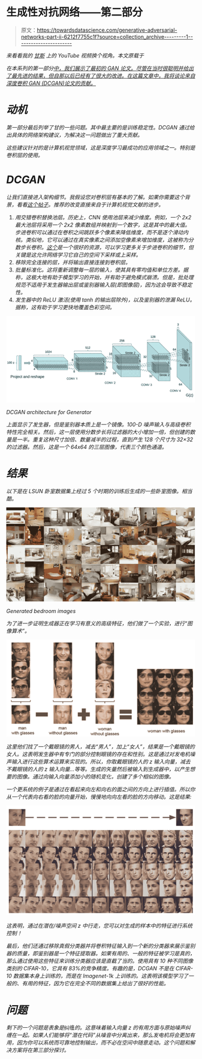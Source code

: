 # 生成性对抗网络——第二部分

> 原文：<https://towardsdatascience.com/generative-adversarial-networks-part-ii-6212f7755c1f?source=collection_archive---------1----------------------->

*来看看我的* [*甘斯*](https://www.youtube.com/watch?v=3z8VSpBL6Vg&list=PLSgGvve8UweFoMyAEFlFiE--JtWect5-T) *上的 YouTube 视频换个视角。本文原载于*[](https://blog.zakjost.com/post/gans_overview_2/)

*在本系列的第一部分[中，我们展示了最初的 GAN 论文。尽管在当时很聪明并给出了最先进的结果，但自那以后已经有了很大的改进。在这篇文章中，我将谈论来自](https://medium.com/@zjost85/overview-of-gans-generative-adversarial-networks-part-i-ac78ec775e31)[深度卷积 GAN (DCGAN)论文的贡献。](https://arxiv.org/abs/1511.06434)*

# *动机*

*第一部分最后列举了甘的一些问题。其中最主要的是训练稳定性。DCGAN 通过给出具体的网络架构建议，为解决这一问题做出了重大贡献。*

*这些建议针对的是计算机视觉领域，这是深度学习最成功的应用领域之一。特别是卷积层的使用。*

# *DCGAN*

*让我们直接进入架构细节。我假设您对卷积层有基本的了解。如果你需要这个背景，看看[这个帖子](https://adeshpande3.github.io/A-Beginner%27s-Guide-To-Understanding-Convolutional-Neural-Networks-Part-2/)。推荐的改变直接来自于计算机视觉文献的进步。*

1.  *用交错卷积替换池层。历史上，CNN 使用池层来减少维度。例如，一个 2x2 最大池层将采用一个 2x2 像素数组并映射到一个数字，这是其中的最大值。步进卷积可以通过在卷积之间跳跃多个像素来降低维度，而不是逐个滑动内核。类似地，它可以通过在真实像素之间添加空像素来增加维度，这被称为分数步长卷积。[这个](https://arxiv.org/abs/1603.07285)是一个很好的资源，可以学习更多关于步进卷积的细节，但关键是这允许网络学习它自己的空间下采样或上采样。*
2.  *移除完全连接的层，并将输出直接连接到卷积层。*
3.  *批量标准化。这将重新调整每一层的输入，使其具有零均值和单位方差。据称，这极大地有助于模型学习的开始，并有助于避免模式崩溃。但是，批处理规范不适用于发生器输出层或鉴别器输入层(即图像层)，因为这会导致不稳定性。*
4.  *发生器中的 ReLU 激活(使用 tanh 的输出层除外)，以及鉴别器的泄漏 ReLU。据称，这有助于学习更快地覆盖色彩空间。*

*![](img/4ce493267713189cf8b046f6db5943d7.png)*

*DCGAN architecture for Generator*

*上面显示了发生器，但是鉴别器本质上是一个镜像。100-D 噪声输入与高级卷积特性完全相关。然后，这一层使用分数步长将过滤器的大小增加一倍，但创建的数量是一半。重复这种尺寸加倍、数量减半的过程，直到产生 128 个尺寸为 32×32 的过滤器。然后，这是一个 64x64 的三层图像，代表三个颜色通道。*

# *结果*

*以下是在 LSUN 卧室数据集上经过 5 个时期的训练后生成的一些卧室图像。相当酷。*

*![](img/2db81c9b6266a70c8a765ad642a99c19.png)*

*Generated bedroom images*

*为了进一步证明生成器正在学习有意义的高级特征，他们做了一个实验，进行“图像算术”。*

*![](img/416b9f0674bb74686669841c6249cb3c.png)*

*这里他们找了一个戴眼镜的男人，减去“男人”，加上“女人”，结果是一个戴眼镜的女人。这表明发生器中有专门的部分控制眼镜的存在和性别。这是通过对发电机噪声输入进行这些算术运算来实现的。所以，你取戴眼镜的人的 z 输入向量，减去不戴眼镜的人的 z 输入向量…等等。生成的矢量然后被输入到生成器中，以产生想要的图像。通过向输入向量添加小的随机变化，创建了多个相似的图像。*

*一个更系统的例子是通过在看起来向左和向右的面之间的方向上进行插值。所以你从一个代表向右看的脸的向量开始，慢慢地向向左看的脸的方向移动。这是结果:*

*![](img/fa9af950c40fe078fb2240d910a8a6df.png)*

*这表明，通过在潜在/噪声空间 z 中行走，您可以对生成的样本中的特征进行系统控制！*

*最后，他们还通过移除真假分类器并将卷积特征输入到一个新的分类器来展示鉴别器的质量，即鉴别器是一个特征提取器。如果有用的、一般的特征被学习是真的，那么通过使用这些特征来训练分类器应该是直截了当的。使用具有 10 种不同图像类别的 CIFAR-10，它具有 83%的竞争精度。有趣的是，DCGAN 不是在 CIFAR-10 数据集本身上训练的，而是在 Imagenet-1k 上训练的。这表明该模型学习了一般的、有用的特征，因为它在完全不同的数据集上给出了很好的性能。*

# *问题*

*剩下的一个问题是表象是*纠缠*的。这意味着输入向量 z 的有用方面与原始噪声纠缠在一起。如果人们能够将“潜在代码”从噪音中分离出来，那么发电机将会更加有用，因为你可以系统而可靠地控制输出，而不必在空间中随意走动。这个问题和解决方案将在第三部分探讨。*